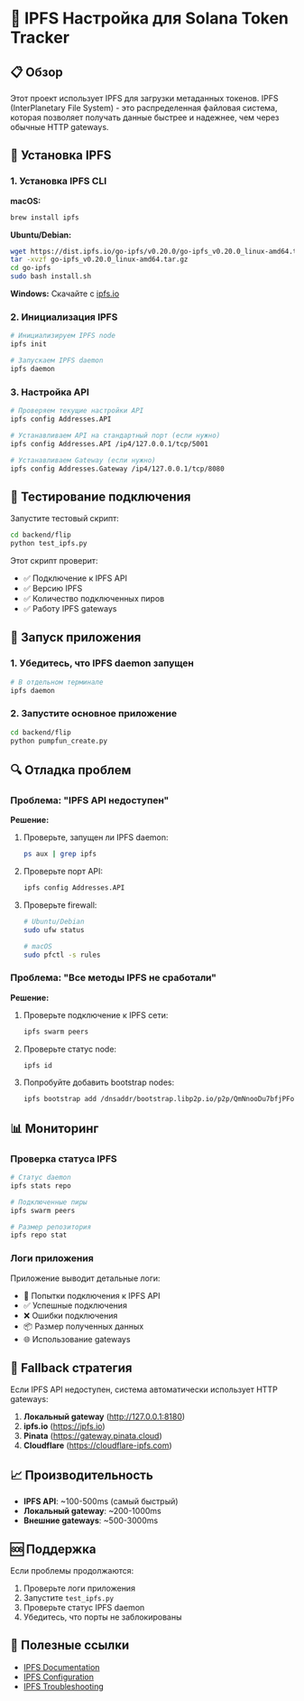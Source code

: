 # 🚀 IPFS Настройка для Solana Token Tracker

## 📋 Обзор

Этот проект использует IPFS для загрузки метаданных токенов. IPFS (InterPlanetary File System) - это распределенная файловая система, которая позволяет получать данные быстрее и надежнее, чем через обычные HTTP gateways.

## 🔧 Установка IPFS

### 1. Установка IPFS CLI

**macOS:**
```bash
brew install ipfs
```

**Ubuntu/Debian:**
```bash
wget https://dist.ipfs.io/go-ipfs/v0.20.0/go-ipfs_v0.20.0_linux-amd64.tar.gz
tar -xvzf go-ipfs_v0.20.0_linux-amd64.tar.gz
cd go-ipfs
sudo bash install.sh
```

**Windows:**
Скачайте с [ipfs.io](https://ipfs.io/docs/install/)

### 2. Инициализация IPFS

```bash
# Инициализируем IPFS node
ipfs init

# Запускаем IPFS daemon
ipfs daemon
```

### 3. Настройка API

```bash
# Проверяем текущие настройки API
ipfs config Addresses.API

# Устанавливаем API на стандартный порт (если нужно)
ipfs config Addresses.API /ip4/127.0.0.1/tcp/5001

# Устанавливаем Gateway (если нужно)
ipfs config Addresses.Gateway /ip4/127.0.0.1/tcp/8080
```

## 🧪 Тестирование подключения

Запустите тестовый скрипт:

```bash
cd backend/flip
python test_ipfs.py
```

Этот скрипт проверит:
- ✅ Подключение к IPFS API
- ✅ Версию IPFS
- ✅ Количество подключенных пиров
- ✅ Работу IPFS gateways

## 🚀 Запуск приложения

### 1. Убедитесь, что IPFS daemon запущен

```bash
# В отдельном терминале
ipfs daemon
```

### 2. Запустите основное приложение

```bash
cd backend/flip
python pumpfun_create.py
```

## 🔍 Отладка проблем

### Проблема: "IPFS API недоступен"

**Решение:**
1. Проверьте, запущен ли IPFS daemon:
   ```bash
   ps aux | grep ipfs
   ```

2. Проверьте порт API:
   ```bash
   ipfs config Addresses.API
   ```

3. Проверьте firewall:
   ```bash
   # Ubuntu/Debian
   sudo ufw status
   
   # macOS
   sudo pfctl -s rules
   ```

### Проблема: "Все методы IPFS не сработали"

**Решение:**
1. Проверьте подключение к IPFS сети:
   ```bash
   ipfs swarm peers
   ```

2. Проверьте статус node:
   ```bash
   ipfs id
   ```

3. Попробуйте добавить bootstrap nodes:
   ```bash
   ipfs bootstrap add /dnsaddr/bootstrap.libp2p.io/p2p/QmNnooDu7bfjPFoTZYxMNLWUQJyrVwtbZg5gBMjTezGAJN
   ```

## 📊 Мониторинг

### Проверка статуса IPFS

```bash
# Статус daemon
ipfs stats repo

# Подключенные пиры
ipfs swarm peers

# Размер репозитория
ipfs repo stat
```

### Логи приложения

Приложение выводит детальные логи:
- 🚀 Попытки подключения к IPFS API
- ✅ Успешные подключения
- ❌ Ошибки подключения
- 📦 Размер полученных данных
- 🌐 Использование gateways

## 🔄 Fallback стратегия

Если IPFS API недоступен, система автоматически использует HTTP gateways:

1. **Локальный gateway** (http://127.0.0.1:8180)
2. **ipfs.io** (https://ipfs.io)
3. **Pinata** (https://gateway.pinata.cloud)
4. **Cloudflare** (https://cloudflare-ipfs.com)

## 📈 Производительность

- **IPFS API**: ~100-500ms (самый быстрый)
- **Локальный gateway**: ~200-1000ms
- **Внешние gateways**: ~500-3000ms

## 🆘 Поддержка

Если проблемы продолжаются:

1. Проверьте логи приложения
2. Запустите `test_ipfs.py`
3. Проверьте статус IPFS daemon
4. Убедитесь, что порты не заблокированы

## 🔗 Полезные ссылки

- [IPFS Documentation](https://docs.ipfs.io/)
- [IPFS Configuration](https://docs.ipfs.io/reference/cli/#ipfs-config)
- [IPFS Troubleshooting](https://docs.ipfs.io/how-to/troubleshoot/) 